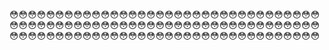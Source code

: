 😳😳😳😳😳😳😳😳😳😳😳😳😳😳😳😳😳😳😳😳😳😳😳😳😳😳😳😳😳😳😳😳😳😳
😳😳😳😳😳😳😳😳😳😳😳😳😳😳😳😳😳😳😳😳😳😳😳😳😳😳😳😳😳😳😳😳😳😳
😳😳😳😳😳😳😳😳😳😳😳😳😳😳😳😳😳😳😳😳😳😳😳😳😳😳😳😳😳😳😳😳😳😳
